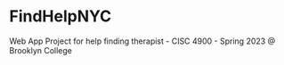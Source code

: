 # FindHelpNYC
Web App Project for help finding therapist - CISC 4900 - Spring 2023 @ Brooklyn College
